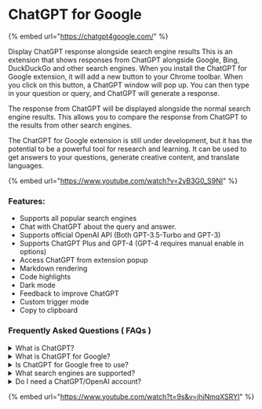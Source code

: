 # ChatGPT for Google

{% embed url="https://chatgpt4google.com/" %}

Display ChatGPT response alongside search engine results This is an extension that shows responses from ChatGPT alongside Google, Bing, DuckDuckGo and other search engines. When you install the ChatGPT for Google extension, it will add a new button to your Chrome toolbar. When you click on this button, a ChatGPT window will pop up. You can then type in your question or query, and ChatGPT will generate a response.

The response from ChatGPT will be displayed alongside the normal search engine results. This allows you to compare the response from ChatGPT to the results from other search engines.

The ChatGPT for Google extension is still under development, but it has the potential to be a powerful tool for research and learning. It can be used to get answers to your questions, generate creative content, and translate languages.

{% embed url="https://www.youtube.com/watch?v=2yB3G0_S9NI" %}

### Features:

* Supports all popular search engines
* Chat with ChatGPT about the query and answer.
* Supports official OpenAI API (Both GPT-3.5-Turbo and GPT-3)
* Supports ChatGPT Plus and GPT-4 (GPT-4 requires manual enable in options)
* Access ChatGPT from extension popup
* Markdown rendering
* Code highlights
* Dark mode
* Feedback to improve ChatGPT
* Custom trigger mode
* Copy to clipboard

### Frequently Asked Questions ( FAQs )

<details>

<summary>What is ChatGPT?</summary>

ChatGPT is a language model developed by OpenAI, it's a type of AI that is able to understand and generate human-like text. It's been trained on a vast amount of text data from the internet, so it has a good understanding of various topics and it can perform various natural language processing tasks such as language translation, text summarization, and text completion. Essentially, it's a computer program that can communicate with people in a way that feels natural and human-like.

</details>

<details>

<summary>What is ChatGPT for Google?</summary>

ChatGPT for Google is a browser extension that enhances search engines with the power of ChatGPT. It works by showing ChatGPT responses alongside normal search engine results.

</details>

<details>

<summary>Is ChatGPT for Google free to use?</summary>

Yes, the extension is free to use.

</details>

<details>

<summary>What search engines are supported?</summary>

Currently, ChatGPT for Google supports Google, Bing, DuckDuckGo and more search engines.

</details>

<details>

<summary>Do I need a ChatGPT/OpenAI account?</summary>

Yes, you need to have a ChatGPT account to use this extension. You can create an account for free at chat.openai.com.

</details>

{% embed url="https://www.youtube.com/watch?t=9s&v=jhjNmqXSRYI" %}
